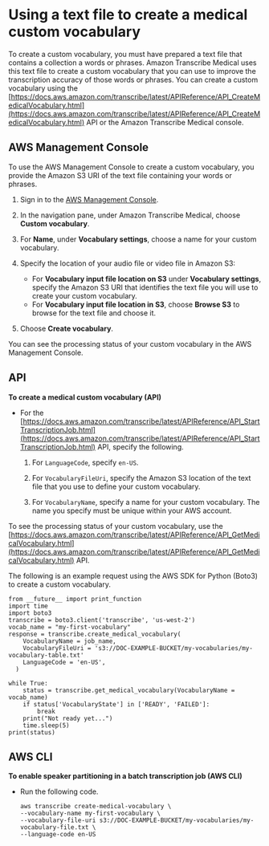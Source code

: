 # Using a text file to create a medical custom vocabulary<a name="create-med-custom-vocabulary"></a>

To create a custom vocabulary, you must have prepared a text file that contains a collection a words or phrases\. Amazon Transcribe Medical uses this text file to create a custom vocabulary that you can use to improve the transcription accuracy of those words or phrases\. You can create a custom vocabulary using the [https://docs.aws.amazon.com/transcribe/latest/APIReference/API_CreateMedicalVocabulary.html](https://docs.aws.amazon.com/transcribe/latest/APIReference/API_CreateMedicalVocabulary.html) API or the Amazon Transcribe Medical console\.

## AWS Management Console<a name="create-med-custom-vocab-console"></a>

To use the AWS Management Console to create a custom vocabulary, you provide the Amazon S3 URI of the text file containing your words or phrases\.

1. Sign in to the [AWS Management Console](https://console.aws.amazon.com/transcribe/)\.

1. In the navigation pane, under Amazon Transcribe Medical, choose **Custom vocabulary**\.

1. For **Name**, under **Vocabulary settings**, choose a name for your custom vocabulary\.

1. Specify the location of your audio file or video file in Amazon S3:
   + For **Vocabulary input file location on S3** under **Vocabulary settings**, specify the Amazon S3 URI that identifies the text file you will use to create your custom vocabulary\.
   + For **Vocabulary input file location in S3**, choose **Browse S3** to browse for the text file and choose it\.

1. Choose **Create vocabulary**\.

You can see the processing status of your custom vocabulary in the AWS Management Console\.

## API<a name="create-med-custom-vocab-api"></a>

**To create a medical custom vocabulary \(API\)**
+ For the [https://docs.aws.amazon.com/transcribe/latest/APIReference/API_StartTranscriptionJob.html](https://docs.aws.amazon.com/transcribe/latest/APIReference/API_StartTranscriptionJob.html) API, specify the following\.

  1. For `LanguageCode`, specify `en-US`\.

  1. For `VocabularyFileUri`, specify the Amazon S3 location of the text file that you use to define your custom vocabulary\.

  1. For `VocabularyName`, specify a name for your custom vocabulary\. The name you specify must be unique within your AWS account\.

To see the processing status of your custom vocabulary, use the [https://docs.aws.amazon.com/transcribe/latest/APIReference/API_GetMedicalVocabulary.html](https://docs.aws.amazon.com/transcribe/latest/APIReference/API_GetMedicalVocabulary.html) API\.

The following is an example request using the AWS SDK for Python \(Boto3\) to create a custom vocabulary\.

```
from __future__ import print_function
import time
import boto3  
transcribe = boto3.client('transcribe', 'us-west-2')
vocab_name = "my-first-vocabulary"
response = transcribe.create_medical_vocabulary(
    VocabularyName = job_name,
    VocabularyFileUri = 's3://DOC-EXAMPLE-BUCKET/my-vocabularies/my-vocabulary-table.txt'
    LanguageCode = 'en-US',
  )
  
while True:
    status = transcribe.get_medical_vocabulary(VocabularyName = vocab_name)
    if status['VocabularyState'] in ['READY', 'FAILED']:
        break
    print("Not ready yet...")
    time.sleep(5)
print(status)
```

## AWS CLI<a name="create-med-custom-vocab-cli"></a>

**To enable speaker partitioning in a batch transcription job \(AWS CLI\)**
+ Run the following code\.

  ```
  aws transcribe create-medical-vocabulary \
  --vocabulary-name my-first-vocabulary \ 
  --vocabulary-file-uri s3://DOC-EXAMPLE-BUCKET/my-vocabularies/my-vocabulary-file.txt \
  --language-code en-US
  ```